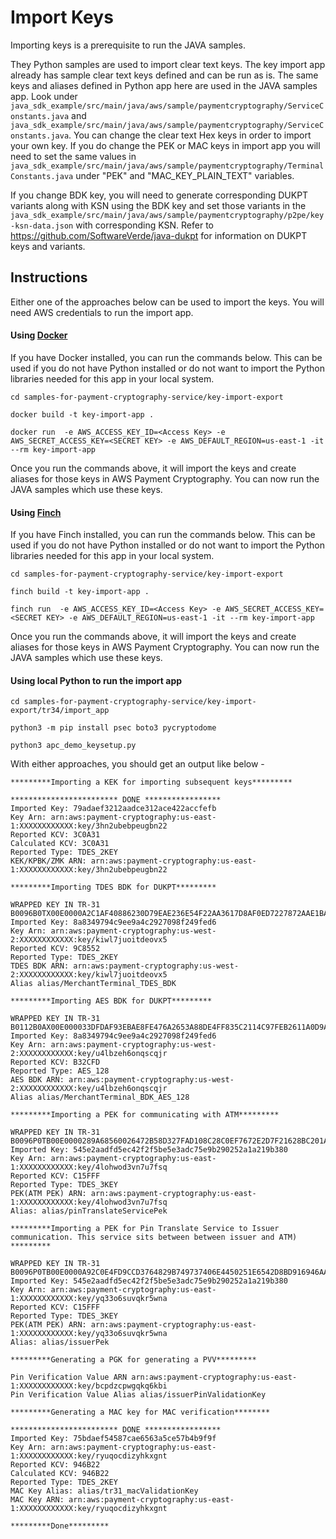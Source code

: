 # Import Keys

Importing keys is a prerequisite to run the JAVA samples. 

They Python samples are used to import clear text keys. The key import app already has sample clear text keys defined and can be run as is. The same keys and aliases defined in Python app here are used in the JAVA samples app. Look under `java_sdk_example/src/main/java/aws/sample/paymentcryptography/ServiceConstants.java` and `java_sdk_example/src/main/java/aws/sample/paymentcryptography/ServiceConstants.java`.
You can change the clear text Hex keys in order to import your own key.  If you do change the PEK or MAC keys in import app you will need to set the same values in `java_sdk_example/src/main/java/aws/sample/paymentcryptography/TerminalConstants.java` under "PEK" and "MAC_KEY_PLAIN_TEXT" variables.

If you change BDK key, you will need to generate corresponding DUKPT variants along with KSN using the BDK key and set those variants in the `java_sdk_example/src/main/java/aws/sample/paymentcryptography/p2pe/key-ksn-data.json` with corresponding KSN. Refer to https://github.com/SoftwareVerde/java-dukpt for information on DUKPT keys and variants. 

## Instructions
Either one of the approaches below can be used to import the keys. You will need AWS credentials to run the import app.

#### Using [Docker](https://docs.docker.com/get-docker/)
If you have Docker installed, you can run the commands below. This can be used if you do not have Python installed or do not want to import the Python libraries needed for this app in your local system.

```
cd samples-for-payment-cryptography-service/key-import-export

docker build -t key-import-app .

docker run  -e AWS_ACCESS_KEY_ID=<Access Key> -e AWS_SECRET_ACCESS_KEY=<SECRET KEY> -e AWS_DEFAULT_REGION=us-east-1 -it --rm key-import-app
```
Once you run the commands above, it will import the keys and create aliases for those keys in AWS Payment Cryptography. You can now run the JAVA samples which use these keys.

#### Using [Finch](https://github.com/runfinch/finch)
If you have Finch installed, you can run the commands below. This can be used if you do not have Python installed or do not want to import the Python libraries needed for this app in your local system.

```
cd samples-for-payment-cryptography-service/key-import-export

finch build -t key-import-app .

finch run  -e AWS_ACCESS_KEY_ID=<Access Key> -e AWS_SECRET_ACCESS_KEY=<SECRET KEY> -e AWS_DEFAULT_REGION=us-east-1 -it --rm key-import-app
```

Once you run the commands above, it will import the keys and create aliases for those keys in AWS Payment Cryptography. You can now run the JAVA samples which use these keys.


#### Using local Python to run the import app
```
cd samples-for-payment-cryptography-service/key-import-export/tr34/import_app

python3 -m pip install psec boto3 pycryptodome

python3 apc_demo_keysetup.py

```

With either approaches, you should get an output like below -
```
*********Importing a KEK for importing subsequent keys*********

************************ DONE *****************
Imported Key: 79adaef3212aadce312ace422accfefb
Key Arn: arn:aws:payment-cryptography:us-east-1:XXXXXXXXXXXX:key/3hn2ubebpeugbn22
Reported KCV: 3C0A31
Calculated KCV: 3C0A31
Reported Type: TDES_2KEY
KEK/KPBK/ZMK ARN: arn:aws:payment-cryptography:us-east-1:XXXXXXXXXXXX:key/3hn2ubebpeugbn22

*********Importing TDES BDK for DUKPT*********

WRAPPED KEY IN TR-31 B0096B0TX00E0000A2C1AF40886230D79EAE236E54F22AA3617D8AF0ED7227872AAE1BA683917C48E530D9DA7F63B970
Imported Key: 8a8349794c9ee9a4c2927098f249fed6
Key Arn: arn:aws:payment-cryptography:us-west-2:XXXXXXXXXXXX:key/kiwl7juoitdeovx5
Reported KCV: 9C8552
Reported Type: TDES_2KEY
TDES BDK ARN: arn:aws:payment-cryptography:us-west-2:XXXXXXXXXXXX:key/kiwl7juoitdeovx5
Alias alias/MerchantTerminal_TDES_BDK

*********Importing AES BDK for DUKPT*********

WRAPPED KEY IN TR-31 B0112B0AX00E000033DFDAF93EBAE8FE476A2653A88DE4FF835C2114C97FEB2611A0D9A5F59988D3938C7E68597B3A07072C17A08ECF3B4D
Imported Key: 8a8349794c9ee9a4c2927098f249fed6
Key Arn: arn:aws:payment-cryptography:us-west-2:XXXXXXXXXXXX:key/u4lbzeh6onqscqjr
Reported KCV: B32CFD
Reported Type: AES_128
AES BDK ARN: arn:aws:payment-cryptography:us-west-2:XXXXXXXXXXXX:key/u4lbzeh6onqscqjr
Alias alias/MerchantTerminal_BDK_AES_128

*********Importing a PEK for communicating with ATM*********

WRAPPED KEY IN TR-31 B0096P0TB00E0000289A68560026472B58D327FAD108C28C0EF7672E2D7F21628BC201A89CC115F783738101301AC41B
Imported Key: 545e2aadfd5ec42f2f5be5e3adc75e9b290252a1a219b380
Key Arn: arn:aws:payment-cryptography:us-east-1:XXXXXXXXXXXX:key/4lohwod3vn7u7fsq
Reported KCV: C15FFF
Reported Type: TDES_3KEY
PEK(ATM PEK) ARN: arn:aws:payment-cryptography:us-east-1:XXXXXXXXXXXX:key/4lohwod3vn7u7fsq
Alias: alias/pinTranslateServicePek

*********Importing a PEK for Pin Translate Service to Issuer communication. This service sits between between issuer and ATM) *********

WRAPPED KEY IN TR-31 B0096P0TB00E0000A92C0E4FD9CCD3764829B749737406E4450251E6542D8BD916946AAB563A55E9936A8ED3D45E4FE9
Imported Key: 545e2aadfd5ec42f2f5be5e3adc75e9b290252a1a219b380
Key Arn: arn:aws:payment-cryptography:us-east-1:XXXXXXXXXXXX:key/yq33o6suvqkr5wna
Reported KCV: C15FFF
Reported Type: TDES_3KEY
PEK(ATM PEK) ARN: arn:aws:payment-cryptography:us-east-1:XXXXXXXXXXXX:key/yq33o6suvqkr5wna
Alias: alias/issuerPek

*********Generating a PGK for generating a PVV*********

Pin Verification Value ARN arn:aws:payment-cryptography:us-east-1:XXXXXXXXXXXX:key/bcpdzcpwgqkq6kbi
Pin Verification Value Alias alias/issuerPinValidationKey

*********Generating a MAC key for MAC verification********

************************ DONE *****************
Imported Key: 75bdaef54587cae6563a5ce57b4b9f9f
Key Arn: arn:aws:payment-cryptography:us-east-1:XXXXXXXXXXXX:key/ryuqocdizyhkxgnt
Reported KCV: 946B22
Calculated KCV: 946B22
Reported Type: TDES_2KEY
MAC Key Alias: alias/tr31_macValidationKey
MAC Key ARN: arn:aws:payment-cryptography:us-east-1:XXXXXXXXXXXX:key/ryuqocdizyhkxgnt

*********Done*********
```
